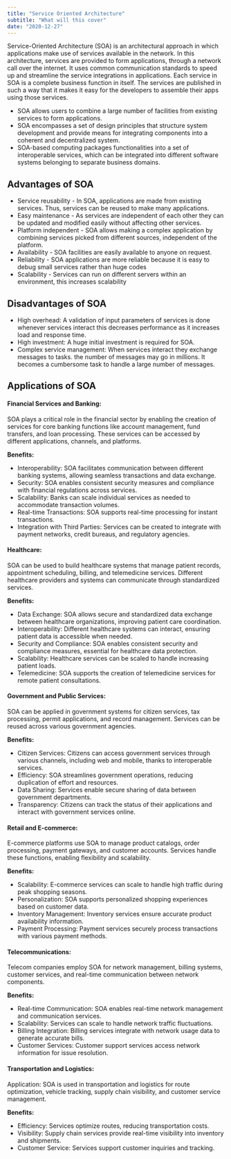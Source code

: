 ```yaml
---
title: "Service Oriented Architecture"
subtitle: "What will this cover"
date: "2020-12-27"
---
```


Service-Oriented Architecture (SOA) is an architectural approach in which applications make use of services available in the network. In this architecture, services are provided to form applications, through a network call over the internet. It uses common communication standards to speed up and streamline the service integrations in applications. Each service in SOA is a complete business function in itself. The services are published in such a way that it makes it easy for the developers to assemble their apps using those services. 

- SOA allows users to combine a large number of facilities from existing services to form applications.
- SOA encompasses a set of design principles that structure system development and provide means for integrating components into a coherent and decentralized system.
- SOA-based computing packages functionalities into a set of interoperable services, which can be integrated into different software systems belonging to separate business domains.

## Advantages of SOA

- Service reusability - In SOA, applications are made from existing services. Thus, services can be reused to make many applications.
- Easy maintenance - As services are independent of each other they can be updated and modified easily without affecting other services.
- Platform independent - SOA allows making a complex application by combining services picked from different sources, independent of the platform.
- Availability - SOA facilities are easily available to anyone on request.
- Reliability - SOA applications are more reliable because it is easy to debug small services rather than huge codes
- Scalability - Services can run on different servers within an environment, this increases scalability

## Disadvantages of SOA


- High overhead: A validation of input parameters of services is done whenever services interact this decreases performance as it increases load and response time.
- High investment: A huge initial investment is required for SOA.
- Complex service management: When services interact they exchange messages to tasks. the number of messages may go in millions. It becomes a cumbersome task to handle a large number of messages.


## Applications of SOA

#### Financial Services and Banking:

SOA plays a critical role in the financial sector by enabling the creation of services for core banking functions like account management, fund transfers, and loan processing. These services can be accessed by different applications, channels, and platforms.

**Benefits:**
- Interoperability: SOA facilitates communication between different banking systems, allowing seamless transactions and data exchange.
- Security: SOA enables consistent security measures and compliance with financial regulations across services.
- Scalability: Banks can scale individual services as needed to accommodate transaction volumes.
- Real-time Transactions: SOA supports real-time processing for instant transactions.
- Integration with Third Parties: Services can be created to integrate with payment networks, credit bureaus, and regulatory agencies.

#### Healthcare:

SOA can be used to build healthcare systems that manage patient records, appointment scheduling, billing, and telemedicine services. Different healthcare providers and systems can communicate through standardized services.


**Benefits:**
- Data Exchange: SOA allows secure and standardized data exchange between healthcare organizations, improving patient care coordination.
- Interoperability: Different healthcare systems can interact, ensuring patient data is accessible when needed.
- Security and Compliance: SOA enables consistent security and compliance measures, essential for healthcare data protection.
- Scalability: Healthcare services can be scaled to handle increasing patient loads.
- Telemedicine: SOA supports the creation of telemedicine services for remote patient consultations.


#### Government and Public Services:

SOA can be applied in government systems for citizen services, tax processing, permit applications, and record management. Services can be reused across various government agencies.

**Benefits:**

- Citizen Services: Citizens can access government services through various channels, including web and mobile, thanks to interoperable services.
- Efficiency: SOA streamlines government operations, reducing duplication of effort and resources.
- Data Sharing: Services enable secure sharing of data between government departments.
- Transparency: Citizens can track the status of their applications and interact with government services online.


#### Retail and E-commerce:

E-commerce platforms use SOA to manage product catalogs, order processing, payment gateways, and customer accounts. Services handle these functions, enabling flexibility and scalability.

**Benefits:**

- Scalability: E-commerce services can scale to handle high traffic during peak shopping seasons.
- Personalization: SOA supports personalized shopping experiences based on customer data.
- Inventory Management: Inventory services ensure accurate product availability information.
- Payment Processing: Payment services securely process transactions with various payment methods.


#### Telecommunications:

Telecom companies employ SOA for network management, billing systems, customer services, and real-time communication between network components.

**Benefits:**

- Real-time Communication: SOA enables real-time network management and communication services.
- Scalability: Services can scale to handle network traffic fluctuations.
- Billing Integration: Billing services integrate with network usage data to generate accurate bills.
- Customer Services: Customer support services access network information for issue resolution.


#### Transportation and Logistics:

Application: SOA is used in transportation and logistics for route optimization, vehicle tracking, supply chain visibility, and customer service management.

**Benefits:**

- Efficiency: Services optimize routes, reducing transportation costs.
- Visibility: Supply chain services provide real-time visibility into inventory and shipments.
- Customer Service: Services support customer inquiries and tracking.